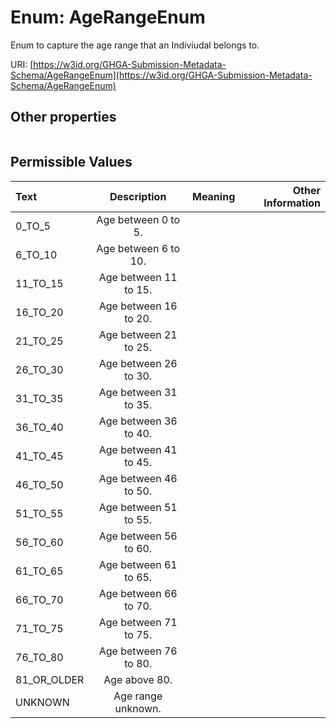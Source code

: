 
# Enum: AgeRangeEnum


Enum to capture the age range that an Indiviudal belongs to.

URI: [https://w3id.org/GHGA-Submission-Metadata-Schema/AgeRangeEnum](https://w3id.org/GHGA-Submission-Metadata-Schema/AgeRangeEnum)


## Other properties

|  |  |  |
| --- | --- | --- |

## Permissible Values

| Text | Description | Meaning | Other Information |
| :--- | :---: | :---: | ---: |
| 0_TO_5 | Age between 0 to 5. |  |  |
| 6_TO_10 | Age between 6 to 10. |  |  |
| 11_TO_15 | Age between 11 to 15. |  |  |
| 16_TO_20 | Age between 16 to 20. |  |  |
| 21_TO_25 | Age between 21 to 25. |  |  |
| 26_TO_30 | Age between 26 to 30. |  |  |
| 31_TO_35 | Age between 31 to 35. |  |  |
| 36_TO_40 | Age between 36 to 40. |  |  |
| 41_TO_45 | Age between 41 to 45. |  |  |
| 46_TO_50 | Age between 46 to 50. |  |  |
| 51_TO_55 | Age between 51 to 55. |  |  |
| 56_TO_60 | Age between 56 to 60. |  |  |
| 61_TO_65 | Age between 61 to 65. |  |  |
| 66_TO_70 | Age between 66 to 70. |  |  |
| 71_TO_75 | Age between 71 to 75. |  |  |
| 76_TO_80 | Age between 76 to 80. |  |  |
| 81_OR_OLDER | Age above 80. |  |  |
| UNKNOWN | Age range unknown. |  |  |

